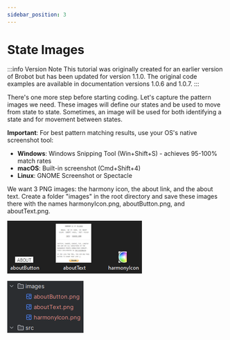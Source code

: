 ```yaml
---
sidebar_position: 3
---
```


# State Images

:::info Version Note
This tutorial was originally created for an earlier version of Brobot but has been updated for version 1.1.0. The original code examples are available in documentation versions 1.0.6 and 1.0.7.
:::

There's one more step before starting coding. Let's capture the pattern images we need. These images 
will define our states and be used to move from state to state. Sometimes, an image will be used
for both identifying a state and for movement between states. 

**Important**: For best pattern matching results, use your OS's native screenshot tool:
- **Windows**: Windows Snipping Tool (Win+Shift+S) - achieves 95-100% match rates
- **macOS**: Built-in screenshot (Cmd+Shift+4)
- **Linux**: GNOME Screenshot or Spectacle

We want 3 PNG images: the harmony icon, the about link, and the about text. Create a folder "images" 
in the root directory and save these images there with the names harmonyIcon.png, aboutButton.png, 
and aboutText.png.  

![Images](/img/mrdoob/mrdoob_images.png)

![Images in Folder](/img/mrdoob/mrdoob_filestructure_images.png)

